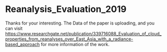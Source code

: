 # Reanalysis_Evaluation_2019

Thanks for your interesting. The Data of the paper is uploading, and you can visit https://www.researchgate.net/publication/339716088_Evaluation_of_cloud_properties_from_reanalyses_over_East_Asia_with_a_radiance-based_approach for more information of the work.

